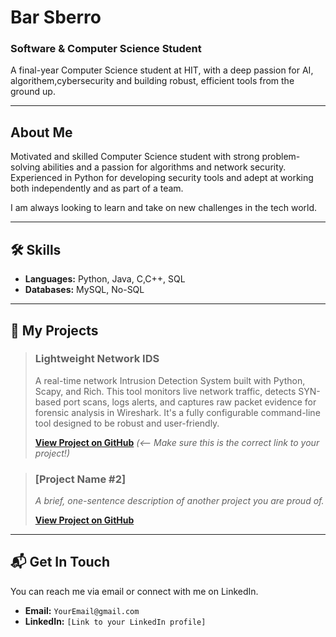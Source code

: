 # Bar Sberro
### Software & Computer Science Student

A final-year Computer Science student at HIT, with a deep passion for AI, algorithem,cybersecurity and building robust, efficient tools from the ground up.

---

## About Me

Motivated and skilled Computer Science student with strong problem-solving abilities and a passion for algorithms and network security. Experienced in Python for developing security tools and adept at working both independently and as part of a team.

I am always looking to learn and take on new challenges in the tech world.

---

## 🛠️ Skills

* **Languages:** Python, Java, C,C++, SQL
* **Databases:** MySQL, No-SQL

---

## 🚀 My Projects

> ### Lightweight Network IDS
> A real-time network Intrusion Detection System built with Python, Scapy, and Rich. This tool monitors live network traffic, detects SYN-based port scans, logs alerts, and captures raw packet evidence for forensic analysis in Wireshark. It's a fully configurable command-line tool designed to be robust and user-friendly.
>
> **[View Project on GitHub](https://github.com/BarDev1999/Lightweight-Network-IDS)** *(<-- Make sure this is the correct link to your project!)*

> ### [Project Name #2]
> *A brief, one-sentence description of another project you are proud of.*
>
> **[View Project on GitHub](URL_TO_YOUR_PROJECT)**

---

## 📬 Get In Touch

You can reach me via email or connect with me on LinkedIn.

* **Email:** `YourEmail@gmail.com`
* **LinkedIn:** `[Link to your LinkedIn profile]`

